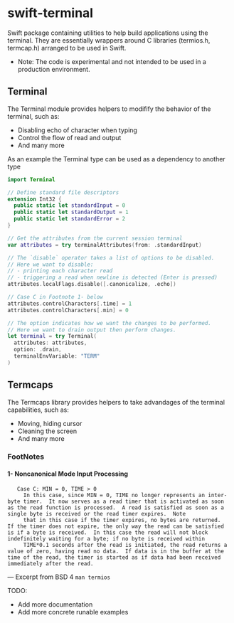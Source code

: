 # swift-terminal

Swift package containing utilities to help build applications using the terminal.
They are essentially wrappers around C libraries (termios.h, termcap.h) arranged to be used in Swift.

- Note: The code is experimental and not intended to be used in a production environment.

## Terminal
The Terminal module provides helpers to modifify the behavior of the terminal, such as:
  - Disabling echo of character when typing
  - Control the flow of read and output
  - And many more
  
As an example the Terminal type can be used as a dependency to another type

```Swift
import Terminal

// Define standard file descriptors
extension Int32 {
  public static let standardInput = 0
  public static let standardOutput = 1
  public static let standardError = 2
}

// Get the attributes from the current session terminal
var attributes = try terminalAttributes(from: .standardInput)

// The `disable` operator takes a list of options to be disabled.
// Here we want to disable:
// - printing each character read
// - triggering a read when newline is detected (Enter is pressed)
attributes.localFlags.disable([.canonicalize, .echo])

// Case C in Footnote 1- below
attributes.controlCharacters[.time] = 1
attributes.controlCharacters[.min] = 0

// The option indicates how we want the changes to be performed.
// Here we want to drain output then perform changes.
let terminal = try Terminal(
  attributes: attributes,
  option: .drain,
  terminalEnvVariable: "TERM"
)
```

## Termcaps
The Termcaps library provides helpers to take advandages of the terminal capabilities, such as:
 - Moving, hiding cursor
 - Cleaning the screen
 - And many more
 
### FootNotes

#### 1- Noncanonical Mode Input Processing 
  
```
   Case C: MIN = 0, TIME > 0
     In this case, since MIN = 0, TIME no longer represents an inter-byte timer.  It now serves as a read timer that is activated as soon as the read function is processed.  A read is satisfied as soon as a single byte is received or the read timer expires.  Note
     that in this case if the timer expires, no bytes are returned.  If the timer does not expire, the only way the read can be satisfied is if a byte is received.  In this case the read will not block indefinitely waiting for a byte; if no byte is received within
     TIME*0.1 seconds after the read is initiated, the read returns a value of zero, having read no data.  If data is in the buffer at the time of the read, the timer is started as if data had been received immediately after the read.

```
     
— Excerpt from BSD 4 ```man termios```

TODO: 
  - Add more documentation
  - Add more concrete runable examples

